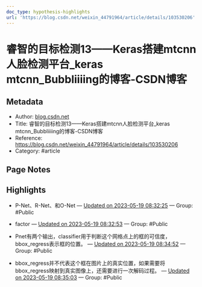 ```yaml
---
doc_type: hypothesis-highlights
url: 'https://blog.csdn.net/weixin_44791964/article/details/103530206'
---
```


# 睿智的目标检测13——Keras搭建mtcnn人脸检测平台_keras mtcnn_Bubbliiiing的博客-CSDN博客

## Metadata
- Author: [blog.csdn.net]()
- Title: 睿智的目标检测13——Keras搭建mtcnn人脸检测平台_keras mtcnn_Bubbliiiing的博客-CSDN博客
- Reference: https://blog.csdn.net/weixin_44791964/article/details/103530206
- Category: #article

## Page Notes
## Highlights
- P-Net、R-Net、和O-Net — [Updated on 2023-05-19 08:32:25](https://hyp.is/oGY2pvXcEe2n5HNq_7p1sQ/blog.csdn.net/weixin_44791964/article/details/103530206) — Group: #Public

- factor — [Updated on 2023-05-19 08:32:53](https://hyp.is/sZhOlvXcEe2Qr1MVjA3zTA/blog.csdn.net/weixin_44791964/article/details/103530206) — Group: #Public

- Pnet有两个输出，classifier用于判断这个网格点上的框的可信度，bbox_regress表示框的位置。 — [Updated on 2023-05-19 08:34:52](https://hyp.is/-IrfOvXcEe2fVe-6dIcFtQ/blog.csdn.net/weixin_44791964/article/details/103530206) — Group: #Public

- bbox_regress并不代表这个框在图片上的真实位置，如果需要将bbox_regress映射到真实图像上，还需要进行一次解码过程。 — [Updated on 2023-05-19 08:35:03](https://hyp.is/_r0lPvXcEe2OgM8UD03psQ/blog.csdn.net/weixin_44791964/article/details/103530206) — Group: #Public




